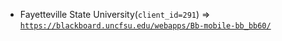  - Fayetteville State University(`client_id=291`) => [`https://blackboard.uncfsu.edu/webapps/Bb-mobile-bb_bb60/`](https://blackboard.uncfsu.edu/webapps/Bb-mobile-bb_bb60/)
